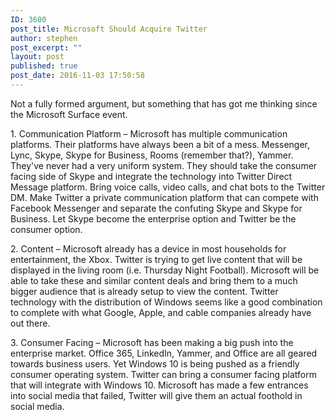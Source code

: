 ```yaml
---
ID: 3600
post_title: Microsoft Should Acquire Twitter
author: stephen
post_excerpt: ""
layout: post
published: true
post_date: 2016-11-03 17:50:58
---
```

<p class="western">Not a fully formed argument, but something that has got me thinking since the Microsoft Surface event.</p>
<p class="western">1. Communication Platform – Microsoft has multiple communication platforms. Their platforms have always been a bit of a mess. Messenger, Lync, Skype, Skype for Business, Rooms (remember that?), Yammer. They've never had a very uniform system. They should take the consumer facing side of Skype and integrate the technology into Twitter Direct Message platform. Bring voice calls, video calls, and chat bots to the Twitter DM. Make Twitter a private communication platform that can compete with Facebook Messenger and separate the confuting Skype and Skype for Business. Let Skype become the enterprise option and Twitter be the consumer option.</p>
<p class="western">2. Content – Microsoft already has a device in most households for entertainment, the Xbox. Twitter is trying to get live content that will be displayed in the living room (i.e. Thursday Night Football). Microsoft will be able to take these and similar content deals and bring them to a much bigger audience that is already setup to view the content. Twitter technology with the distribution of Windows seems like a good combination to complete with what Google, Apple, and cable companies already have out there.</p>
<p class="western">3. Consumer Facing – Microsoft has been making a big push into the enterprise market. Office 365, LinkedIn, Yammer, and Office are all geared towards business users. Yet Windows 10 is being pushed as a friendly consumer operating system. Twitter can bring a consumer facing platform that will integrate with Windows 10. Microsoft has made a few entrances into social media that failed, Twitter will give them an actual foothold in social media.</p>